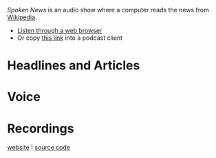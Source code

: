 *Spoken News* is an audio show where a computer reads the news from [Wikipedia][].

* [Listen through a web browser][Soundcloud]
* Or copy [this link][rss] into a podcast client

[rss]: http://feeds.soundcloud.com/users/soundcloud:users:152044018/sounds.rss
[Soundcloud]: https://soundcloud.com/brian-jaress
[Wikipedia]: http://wikipedia.org


# Headlines and Articles

# Voice

# Recordings


[website][] | [source code][]

[website]: http://bjaress.com/news
[source code]: https://github.com/bjaress/spoken-news
